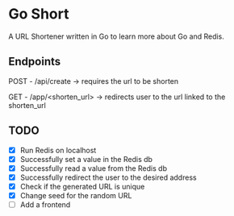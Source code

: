 # Go Short
A URL Shortener written in Go to learn more about Go and Redis.


## Endpoints
POST - /api/create -> requires the url to be shorten

GET - /app/<shorten_url> -> redirects user to the url linked to the shorten_url


## TODO
* [x] Run Redis on localhost
* [x] Successfully set a value in the Redis db
* [x] Successfully read a value from the Redis db
* [x] Successfully redirect the user to the desired address 
* [x] Check if the generated URL is unique
* [x] Change seed for the random URL
* [ ] Add a frontend
